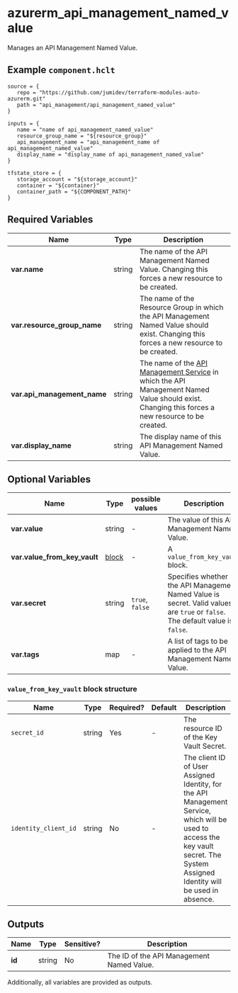 # azurerm_api_management_named_value

Manages an API Management Named Value.

## Example `component.hclt`

```hcl
source = {
   repo = "https://github.com/jumidev/terraform-modules-auto-azurerm.git" 
   path = "api_management/api_management_named_value" 
}

inputs = {
   name = "name of api_management_named_value" 
   resource_group_name = "${resource_group}" 
   api_management_name = "api_management_name of api_management_named_value" 
   display_name = "display_name of api_management_named_value" 
}

tfstate_store = {
   storage_account = "${storage_account}" 
   container = "${container}" 
   container_path = "${COMPONENT_PATH}" 
}

```

## Required Variables

| Name | Type |  Description |
| ---- | --------- |  ----------- |
| **var.name** | string |  The name of the API Management Named Value. Changing this forces a new resource to be created. | 
| **var.resource_group_name** | string |  The name of the Resource Group in which the API Management Named Value should exist. Changing this forces a new resource to be created. | 
| **var.api_management_name** | string |  The name of the [API Management Service](api_management.html) in which the API Management Named Value should exist. Changing this forces a new resource to be created. | 
| **var.display_name** | string |  The display name of this API Management Named Value. | 

## Optional Variables

| Name | Type |  possible values |  Description |
| ---- | --------- |  ----------- | ----------- |
| **var.value** | string |  -  |  The value of this API Management Named Value. | 
| **var.value_from_key_vault** | [block](#value_from_key_vault-block-structure) |  -  |  A `value_from_key_vault` block. | 
| **var.secret** | string |  `true`, `false`  |  Specifies whether the API Management Named Value is secret. Valid values are `true` or `false`. The default value is `false`. | 
| **var.tags** | map |  -  |  A list of tags to be applied to the API Management Named Value. | 

### `value_from_key_vault` block structure

| Name | Type | Required? | Default | Description |
| ---- | ---- | --------- | ------- | ----------- |
| `secret_id` | string | Yes | - | The resource ID of the Key Vault Secret. |
| `identity_client_id` | string | No | - | The client ID of User Assigned Identity, for the API Management Service, which will be used to access the key vault secret. The System Assigned Identity will be used in absence. |



## Outputs

| Name | Type | Sensitive? | Description |
| ---- | ---- | --------- | --------- |
| **id** | string | No  | The ID of the API Management Named Value. | 

Additionally, all variables are provided as outputs.
